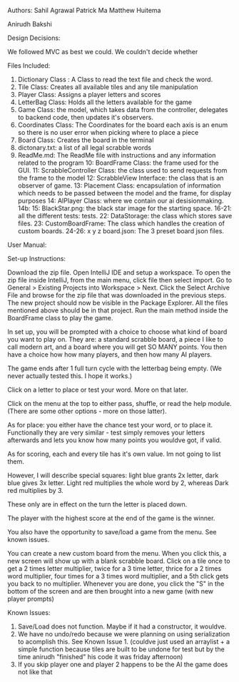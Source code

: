 Authors: 
Sahil Agrawal
Patrick Ma
Matthew Huitema

Anirudh Bakshi 

Design Decisions:

We followed MVC as best we could.
We couldn't decide whether 


Files Included:

1. Dictionary Class : A Class to read the text file and check the word.  
2. Tile Class: Creates all available tiles and any tile manipulation
3. Player Class: Assigns a player letters and scores
4. LetterBag Class: Holds all the letters available for the game
5. Game Class: the model, which takes data from the controller, delegates to backend code, then updates it's observers.
6. Coordinates Class: The Coordinates for the board each axis is an enum so there is no user error when picking where to place a piece
7. Board Class: Creates the board in the terminal
8. dictonary.txt: a list of all legal scrabble words
9. ReadMe.md: The ReadMe file with instructions and any information related to the program 
10: BoardFrame Class: the frame used for the GUI.
11: ScrabbleController Class: the class used to send requests from the frame to the model
12: ScrabbleView Interface: the class that is an observer of game.
13: Placement Class: encapsulation of information which needs to be passed between the model and the frame, for display purposes
14: AIPlayer Class: where we contain our ai desisionmaking.
    14b: 
15: BlackStar.png: the black star image for the starting space.
16-21: all the different tests: tests.
22: DataStorage: the class which stores save files.
23: CustomBoardFrame: The class which handles the creation of custom boards.
24-26: x y z board.json: The 3 preset board json files.

User Manual:

Set-up Instructions:

Download the zip file. Open IntelliJ IDE and setup a workspace. To open the zip file inside IntelliJ,
from the main menu, click file then select import. Go to General > Existing Projects into Workspace > Next. 
Click the Select Archive File and browse for the zip file that was downloaded in the previous steps. 
The new project should now be visible in the Package Explorer. All the files mentioned above should be in that project. 
Run the main method inside the BoardFrame class to play the game.

In set up, you will be prompted with a choice to choose what kind of board you want to play on. They are: a standard scrabble board, a piece I like to call
modern art, and a board where you will get SO MANY points. You then have a choice how how many players, and then how many AI players. 

The game ends after 1 full turn cycle with the letterbag being empty. (We never actually tested this. I hope it works.)

Click on a letter to place or test your word. More on that later.

Click on the menu at the top to either pass, shuffle, or read the help module. (There are some other options - more on those latter).

As for place: you either have the chance test your word, or to place it.
Functionally they are very similar - test simply removes your letters afterwards and lets you know how many points you wouldve got, if valid.

As for scoring, each and every tile has it's own value.
Im not going to list them.

However, I will describe special squares: light blue grants 2x letter, dark blue gives 3x letter.
Light red multiplies the whole word by 2, whereas Dark red multiplies by 3.

These only are in effect on the turn the letter is placed down.

The player with the highest score at the end of the game is the winner.


You also have the opportunity to save/load a game from the menu. See known issues.

You can create a new custom board from the menu. When you click this, a new screen will show up with a blank scrabble board. Click on a tile once to get a
2 times letter multiplier, twice for a 3 time letter, thrice for a 2 times word multiplier, four times for a 3 times word multiplier, and a 5th click gets
you back to no multiplier. Whenever you are done, you click the "S" in the bottom of the screen and are then brought into a new game (with new player 
prompts)


Known Issues: 
1. Save/Load does not function. Maybe if it had a constructor, it wouldve.
2. We have no undo/redo because we were planning on using serialization to acomplish this. See Known Issue 1.
(couldve just used an arraylist + a simple function because tiles are built to be undone for test but by the time anirudh "finished" his code it was friday 
afternoon)
3. If you skip player one and player 2 happens to be the AI the game does not like that 

